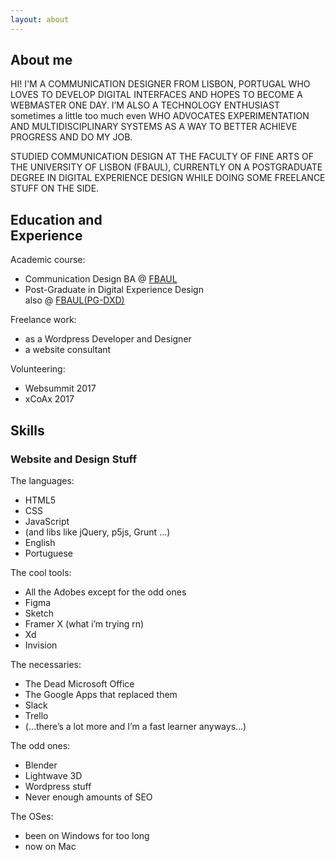 ```yaml
---
layout: about
---
```


<section title="sobre" id="sobre">
    <h2 class="titulo-bloco hidden">About me</h2>
    <p>HI! I'M A COMMUNICATION DESIGNER FROM LISBON, PORTUGAL WHO LOVES TO DEVELOP DIGITAL INTERFACES AND HOPES TO BECOME A WEBMASTER ONE DAY. I’M ALSO A TECHNOLOGY ENTHUSIAST sometimes a little too much even WHO ADVOCATES EXPERIMENTATION AND MULTIDISCIPLINARY SYSTEMS AS A WAY TO BETTER ACHIEVE PROGRESS AND DO MY JOB.</p>
    <p>STUDIED COMMUNICATION DESIGN AT THE FACULTY OF FINE ARTS OF THE UNIVERSITY OF LISBON (FBAUL), CURRENTLY ON A POSTGRADUATE DEGREE IN DIGITAL EXPERIENCE DESIGN WHILE DOING SOME FREELANCE STUFF ON THE SIDE.</p>
</section>

<section title="Education and Experience" id="education">
    <h2 class="titulo-bloco">Education and<br>Experience</h2>
    <div class="bloco">
        <p class="hidden">Academic course:</p>
        <ul>
            <li>Communication Design BA @ <a href="http://www.belasartes.ulisboa.pt">FBAUL</a></li>
            <li>Post-Graduate in Digital Experience Design<br>also @ <a href="http://www.belasartes.ulisboa.pt">FBAUL</a><a href="http://dxd.belasartes.ulisboa.pt">(PG-DXD)</a></li>
        </ul>
        <p class="underline">Freelance work:</p>
        <ul>
            <li>as a Wordpress Developer and Designer</li>
            <li>a website consultant</li>
        </ul>
        <p class="underline">Volunteering:</p>
        <ul>
            <li>Websummit 2017</li>
            <li>xCoAx 2017</li>
        </ul>
    </div>
</section>

<section title="skills" id="skills">
    <h2 class="titulo-bloco">Skills</h2>
    <div class="bloco">
        <h3>Website and Design Stuff</h3>
        <p class="underline">The languages:</p>
        <ul>
            <li>HTML5</li>
            <li>CSS</li>
            <li>JavaScript</li>
            <li>(and libs like jQuery, p5js, Grunt ...)</li>
            <li>English</li>
            <li>Portuguese</li>
        </ul>
        <p class="underline">The cool tools:</p>
        <ul>
            <li>All the Adobes except for the odd ones</li>
            <li>Figma</li>
            <li>Sketch</li>
            <li>Framer X (what i’m trying rn)</li>
            <li>Xd</li>
            <li>Invision</li>
        </ul>
        <p class="underline">The necessaries:</p>
        <ul>
            <li>The Dead Microsoft Office</li>
            <li>The Google Apps that replaced them</li>
            <li>Slack</li>
            <li>Trello</li>
            <li>(...there’s a lot more and I’m a fast learner anyways...)</li>
        </ul>
        <p class="underline">The odd ones:</p>
        <ul>
            <li>Blender</li>
            <li>Lightwave 3D</li>
            <li>Wordpress stuff</li>
            <li>Never enough amounts of SEO</li>
        </ul>
        <p class="underline">The OSes:</p>
        <ul>
            <li>been on Windows for too long</li>
            <li>now on Mac</li>
        </ul>
    </div>
</section>

